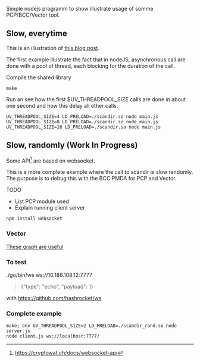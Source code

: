 Simple nodejs programm to show illustrate usage of somme PCP/BCC/Vector tool.


## Slow, everytime

This is an illustration of [this blog post](https://www.future-processing.pl/blog/on-problems-with-threads-in-node-js/).

The first example illustrate the fact that in nodeJS, asynchronous call are done with a pool of thread, each blocking for the duration of the call.

Compile the shared library

```
make
```

Run an see how the first $UV_THREADPOOL_SIZE calls are done in about one second and how this delay all other calls.

```
UV_THREADPOOL_SIZE=4 LD_PRELOAD=./scandir.so node main.js
UV_THREADPOOL_SIZE=8 LD_PRELOAD=./scandir.so node main.js
UV_THREADPOOL_SIZE=16 LD_PRELOAD=./scandir.so node main.js
```

## Slow, randomly (Work In Progress)

Some API[^1] are based on websocket.

[^1]: https://cryptowat.ch/docs/websocket-api

This is a more complete example where the call to scandir is slow randomly. The purpose is to debug this with the BCC PMDA for PCP and Vector.

TODO
- List PCP module used
- Explain running client server

```
npm install websocket
```

### Vector

[These graph are useful](http://localhost:3000/?q=[{%22p%22:%22http%22,%22h%22:%22localhost:44323%22,%22hs%22:%22localhost%22,%22ci%22:%22_all%22,%22cl%22:[%22bcc-tcplife-duration%22,%22bcc-gclatency%22,%22bcc-http-analysis%22,%22bcc-tcplife%22]}])

### To test

  ./go/bin/ws ws://10.186.108.12:7777
  > {"type": "echo", "payload": 1}

with https://github.com/hashrocket/ws

### Complete example

```
make; env UV_THREADPOOL_SIZE=2 LD_PRELOAD=./scandir_rand.so node server.js
node client.js ws://localhost:7777/
```
